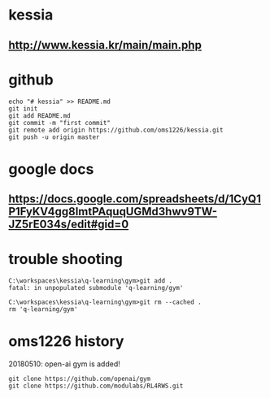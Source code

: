 # kessia
## http://www.kessia.kr/main/main.php
# github
```
echo "# kessia" >> README.md
git init
git add README.md
git commit -m "first commit"
git remote add origin https://github.com/oms1226/kessia.git
git push -u origin master
```

# google docs
## https://docs.google.com/spreadsheets/d/1CyQ1P1FyKV4gg8ImtPAquqUGMd3hwv9TW-JZ5rE034s/edit#gid=0

# trouble shooting

```
C:\workspaces\kessia\q-learning\gym>git add .
fatal: in unpopulated submodule 'q-learning/gym'

C:\workspaces\kessia\q-learning\gym>git rm --cached .
rm 'q-learning/gym'
```

# oms1226 history

20180510: open-ai gym is added!

```
git clone https://github.com/openai/gym
git clone https://github.com/modulabs/RL4RWS.git
```